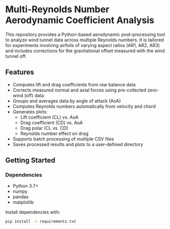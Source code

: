 # Multi-Reynolds Number Aerodynamic Coefficient Analysis

This repository provides a Python-based aerodynamic post-processing tool to analyze wind tunnel data across multiple Reynolds numbers. It is tailored for experiments involving airfoils of varying aspect ratios (AR1, AR2, AR3) and includes corrections for the gravitational offset measured with the wind tunnel off.

## Features

- Computes lift and drag coefficients from raw balance data
- Corrects measured normal and axial forces using pre-collected zero-wind (off) data
- Groups and averages data by angle of attack (AoA)
- Computes Reynolds numbers automatically from velocity and chord
- Generates plots:
  - Lift coefficient (CL) vs. AoA
  - Drag coefficient (CD) vs. AoA
  - Drag polar (CL vs. CD)
  - Reynolds number effect on drag
- Supports batch processing of multiple CSV files
- Saves processed results and plots to a user-defined directory

## Getting Started

### Dependencies

- Python 3.7+
- numpy
- pandas
- matplotlib

Install dependencies with:

```bash
pip install -r requirements.txt
